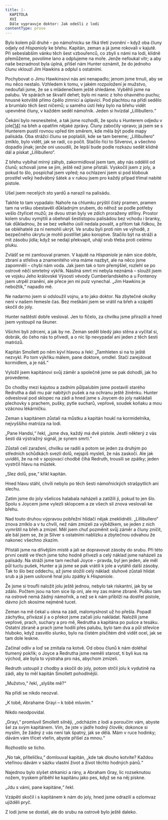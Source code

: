 ```yaml
---
title: |-
  KAPITOLA
  XVI
  Dále vypravuje doktor: Jak odešli z lodi
contentType: prose
---
```


Bylo kolem půl druhé – po námořnicku se říká třetí zvonění – když oba čluny odjely od _Hispanioly_ ke břehu. Kapitán, zeman a já jsme rokovali v kajutě. Při sebeslabším vánku těch šest vzbouřenců, co zbyli s námi na lodi, klidně přemůžeme, povolíme lano a odplujeme na moře. Jenže nefoukal vítr; a aby naše bezradnost byla úplná, přišel nám Hunter oznámit, že do jednoho člunu vklouzl Jim Hawkins a odplul s ostatními.

Pochybovat o Jimu Hawkinsovi nás ani nenapadlo; jenom jsme trnuli, aby se mu něco nestalo. Vzhledem k tomu, v jakém rozpoložení je mužstvo, nedoufali jsme, že se s mládenečkem ještě shledáme. Vyběhli jsme na palubu. Ve spárách se škvařil dehet; bylo mi nanic z toho ohavného puchu; hnusné kotviště přímo čpělo zimnicí a úplavicí. Pod plachtou na přídi sedělo a brumlalo těch šest ničemů; u samého ústí řeky bylo na břehu vidět upevněné čluny, v každém seděl námořník. Jeden si hvízdal „Lillibullero.“

Čekání bylo nesnesitelné, a tak jsme rozhodli, že spolu s Hunterem odjedu v jole[\[14\]](./resources/undefined) na břeh a opatřím nějaké zprávy. Čluny zabočily vpravo; já jsem se s Hunterem pustil rovnou vpřed tím směrem, kde měla být podle mapy palisáda. Oba strážci člunu se poplašili, kde se tam bereme; „Lillibullero“ zmlklo, bylo vidět, jak se radí, co počít. Stačilo říci to Silverovi, a všechno dopadlo jinak; jenže oni usoudili, že lepší bude podle rozkazu sedět klidně dál a pískat „Lillibullero“.

Z břehu vybíhal mírný záhyb, zakormidloval jsem tam, aby nás oddělil od člunů; schovali jsme se jim, ještě než jsme přistáli. Vyskočil jsem z joly, a pokud to šlo, pospíchal jsem vpřed; na ochlazení jsem si pod klobouk prostřel velký hedvábný šátek a v rukou jsem pro každý případ třímal nabité pistole.

Ušel jsem necelých sto yardů a narazil na palisádu.

Takhle to tam vypadalo: Nahoře na chlumku prýštil čistý pramen, pramen tam na vršku obestavěli důkladným srubem, do něhož se podle potřeby vešlo čtyřicet mužů; ze dvou stran byly ve zdích proraženy střílny. Prostor kolem srubu vymýtili a obehnali šestistopou palisádou bez vchodu i branky, tak důkladnou, že se bez velkého úsilí nedala povalit, a přitom tak řídkou, že se obléhatelé za ní nemohli ukrýt. Ve srubu byli proti nim ve výhodě, z bezpečného úkrytu je mohli postřílet jako koroptve. Stačilo být na stráži a mít zásobu jídla; když se nedají překvapit, uhájí srub třeba proti celému pluku.

Zvlášť se mi zamlouval pramen. V kajutě na _Hispaniole_ je nám sice dobře, zbraní a střeliva a znamenitého vína máme nazbyt, ale na něco jsme zapomněli – chybí nám voda. Jak jsem tak o tom přemýšlel, rozlehl se po ostrově něčí smrtelný výkřik. Násilná smrt mi nebyla neznámá – sloužil jsem ve vojsku Jeho královské Výsosti vévody Cumberlandského a u Fontenoy jsem utrpěl zranění, ale přece jen mi pulz vynechal. „Jim Hawkins je nebožtík,“ napadlo mě.

Ne nadarmo jsem si odsloužil vojnu, a to jako doktor. Na zbytečné okolky není v našem řemesle čas. Bez meškání jsem se vrátil na břeh a vzápětí skočil do joly.

Hunter naštěstí dobře vesloval. Jen to fičelo, za chvilku jsme přirazili a hned jsem vystoupil na škuner.

Všichni byli zdrceni, a jak by ne. Zeman seděl bledý jako stěna a vyčítal si, dobrák, do čeho nás to přivedl, a o nic líp nevypadal ani jeden z těch šesti matrózů.

Kapitán Smollett po něm kývl hlavou a řekl: „Tamhleten si na to ještě nezvykl. Po tom výkřiku málem, pane doktore, omdlel. Stačí zarejdovat kormidlem, a je náš.“

Vyložil jsem kapitánovi svůj záměr a společně jsme se pak dohodli, jak ho provedeme.

Do chodby mezi kajutou a zadním půlpalubím jsme postavili starého Redrutha a dali mu pár nabitých pušek a na ochranu ještě žíněnku. Hunter odvesloval pod sklopec na zádi a hned jsme s Joycem do joly nakládali plechovky s prachem, pušky, pytle sucharů, vepřové, soudek koňaku a mou vzácnou lékárničku.

Zeman s kapitánem zůstali na můstku a kapitán houkl na kormidelníka, nejvyššího matróza na lodi.

„Pane Handsi,“ řekl, „jsme dva, každý má dvě pistole. Jestli některý z vás šesti dá výstražný signál, je synem smrti.“

Zůstali celí zaražení, chvilku se radili a potom se jeden za druhým po středních schůdkách svezli dolů, nejspíš mysleli, že nás zaskočí. Ale jak uviděli, že na ně v spojovací chodbě číhá Redruth, trousili se zpátky; jeden vystrčil hlavu na můstek.

„Slez dolů, pse,“ křikl kapitán.

Hned hlavu stáhl, chvíli nebylo po těch šesti námořnických strašpytlích ani slechu.

Zatím jsme do joly všelicos halabala naházeli a zatížili ji, pokud to jen šlo. Spolu s Joycem jsme vylezli sklopcem a ze všech sil znova veslovali ke břehu.

Nad touto druhou výpravou pobřežní hlídači nějak zneklidněli. „Lillibullero“ znova zmlklo a v tu chvíli, než nám zmizeli za výběžkem, se jeden z nich vymrštil na břeh a zmizel. Měl jsem chuť pozměnit svůj záměr a čluny zničit, ale bál jsem se, že je Silver s ostatními nablízku a zbytečnou odvahou že nakonec všechno zkazím.

Přistáli jsme na dřívějším místě a jali se dopravovat zásoby do srubu. Při této první cestě ve třech jsme toho hodně přivezli a celý náklad jsme naházeli za palisády. Na stráži jsme tam nechali Joyce – pravda, byl jen jeden, ale měl půl tuctu pušek, Hunter a já jsme se pak vrátili k jole a vytáhli další zásoby. Tak to šlo bez oddechu, až jsme složili celý náklad: sluhové zůstali hlídat srub a já jsem usilovně hnal jolu zpátky k _Hispaniole._

Že jsme si troufli naložit jolu ještě jednou, nebylo tak riskantní, jak by se zdálo. Počtem jsou na tom sice líp oni, ale my zas máme zbraně. Pušku tam na ostrově nemá žádný námořník, a než se k nám přiblíží na dostřel pistole, dávno jich skosíme nejméně tucet.

Zeman na mě čekal u okna na zádi, malomyslnost už ho přešla. Popadl záchytku, přivázal ji a o překot jsme začali jolu nakládat. Naložili jsme vepřové, prach, suchary a pro mě, Redrutha a kapitána po pušce a tesáku. Ostatní zbraně a prach jsme hodili přes palubu, bylo tam dva a půl střevíce hluboko, když zasvitlo slunko, bylo na čistém písčitém dně vidět ocel, jak se tam dole leskne.

Začínal odliv a loď se zmítala na kotvě. Od obou člunů k nám doléhal tlumený pokřik; o Joyce a Redrutha jsme neměli starost, ti byli kus na východ, ale byla to výstraha pro nás, abychom zmizeli.

Redruth ustoupil z chodby a skočil do joly, potom strčil jolu k vydutině na zádi, aby to měl kapitán Smollett pohodlnější.

„Mužstvo,“ řekl, „slyšíte mě?“

Na přídi se nikdo neozval.

„K tobě, Abrahame Grayi – k tobě mluvím.“

Nikdo neodpovídal.

„Grayi,“ promluvil Smollett silněji, „odcházím z lodi a poroučím vám, abyste šel za svým kapitánem. Vím, že jste v jádře hodný člověk; dokonce si myslím, že žádný z vás není tak špatný, jak se dělá. Mám v ruce hodinky; dávám vám třicet vteřin, abyste přišel za mnou.“

Rozhostilo se ticho.

„No tak, přítelíčku,“ domlouval kapitán, „kde tak dlouho kotvíte? Každou vteřinou dávám v sázku vlastní život a život těchto hodných pánů.“

Najednou bylo slyšet strkanici a rány, a Abraham Gray, líc rozseknutou nožem, tryskem přiběhl ke kapitánu jako pes, když se na něj pískne.

„Jdu s vámi, pane kapitáne,“ řekl.

Vzápětí skočil i s kapitánem k nám do joly, hned jsme odrazili a ozlomvaz ujížděli pryč.

Z lodi jsme se dostali, ale do srubu na ostrově bylo ještě daleko.
